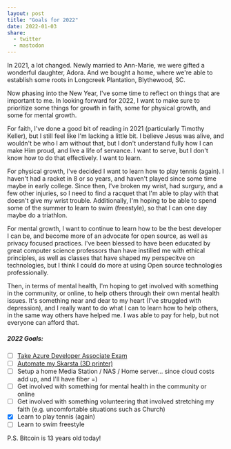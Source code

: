 ```yaml
---
layout: post
title: "Goals for 2022"
date: 2022-01-03
share:
  - twitter
  - mastodon
---
```


In 2021, a lot changed. Newly married to Ann-Marie, we were gifted a wonderful daughter, Adora. And we bought a home, where we're able to establish some roots in Longcreek Plantation, Blythewood, SC.

Now phasing into the New Year, I've some time to reflect on things that are important to me. In looking forward for 2022, I want to make sure to prioritize some things for growth in faith, some for physical growth, and some for mental growth.

For faith, I've done a good bit of reading in 2021 (particularly Timothy Keller), but I still feel like I'm lacking a little bit. I believe Jesus was alive, and wouldn't be who I am without that, but I don't understand fully how I can make Him proud, and live a life of servance. I want to serve, but I don't know how to do that effectively. I want to learn.

For physical growth, I've decided I want to learn how to play tennis (again). I haven't had a racket in 8 or so years, and haven't played since some time maybe in early college. Since then, I've broken my wrist, had surgury, and a few other injuries, so I need to find a racquet that I'm able to play with that doesn't give my wrist trouble. Additionally, I'm hoping to be able to spend some of the summer to learn to swim (freestyle), so that I can one day maybe do a triathlon.

For mental growth, I want to continue to learn how to be the best developer I can be, and become more of an advocate for open source, as well as privacy focused practices. I've been blessed to have been educated by great computer science professors than have instilled me with ethical principles, as well as classes that have shaped my perspecitve on technologies, but I think I could do more at using Open source technologies professionally. 

Then, in terms of mental health, I'm hoping to get involved with something in the community, or online, to help others through their own mental health issues. It's something near and dear to my heart (I've struggled with depression), and I really want to do what I can to learn how to help others, in the same way others have helped me. I was able to pay for help, but not everyone can afford that.

##### 2022 Goals: 
  - [ ] [Take Azure Developer Associate Exam](https://docs.microsoft.com/en-us/learn/certifications/azure-developer/)
  - [ ] [Automate my Skarsta (3D printer)](https://hackaday.com/2019/01/23/motorizing-an-ikea-skarsta-table/)
  - [ ] Setup a home Media Station / NAS / Home server... since cloud costs add up, and I'll have fiber =)
  - [ ] Get involved with something for mental health in the community or online
  - [ ] Get involved with something volunteering that involved stretching my faith (e.g. uncomfortable situations such as Church)
  - [x] Learn to play tennis (again)
  - [ ] Learn to swim freestyle

P.S. Bitcoin is 13 years old today! 